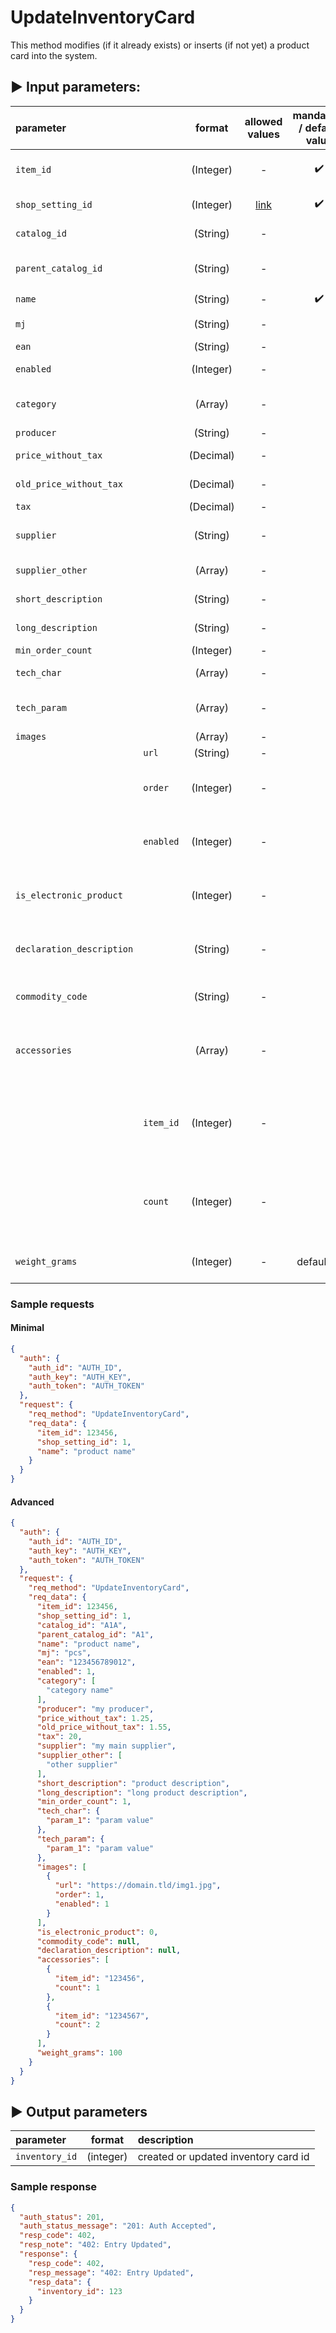 # UpdateInventoryCard

This method modifies (if it already exists) or inserts (if not yet) a product card into the system.

## :arrow_forward: Input parameters:

| parameter                 |           |  format   |                        allowed values                        | mandatory / default value | description                                                  |
|:--------------------------|:----------|:---------:|:------------------------------------------------------------:|:-------------------------:|:-------------------------------------------------------------|
| `item_id`                 |           | (Integer) |                              -                               |    :heavy_check_mark:     | Inventory ID from your shop/software                         |
| `shop_setting_id`         |           | (Integer) | [link](https://egon.isklad.eu/klient/settings-shop-settings) |    :heavy_check_mark:     | Set-to-order setting ID                                      |
| `catalog_id`              |           | (String)  |                              -                               |                           | Catalog number                                               |
| `parent_catalog_id`       |           | (String)  |                              -                               |                           | Parent's catalog number                                      |
| `name`                    |           | (String)  |                              -                               |    :heavy_check_mark:     | Product  name                                                |
| `mj`                      |           | (String)  |                              -                               |                           | Unit of measure                                              |
| `ean`                     |           | (String)  |                              -                               |                           | EAN barcode                                                  |
| `enabled`                 |           | (Integer) |                              -                               |                           | Allowed on the web                                           |
| `category`                |           |  (Array)  |                              -                               |                           | Fields of categories, tree structure                         |
| `producer`                |           | (String)  |                              -                               |                           | Manufacturer                                                 |
| `price_without_tax`       |           | (Decimal) |                              -                               |                           | Price without VAT                                            |
| `old_price_without_tax`   |           | (Decimal) |                              -                               |                           | Old price excluding VAT                                      |
| `tax`                     |           | (Decimal) |                              -                               |                           | Value of VAT                                                 |
| `supplier`                |           | (String)  |                              -                               |                           | The name of the main contractor                              |
| `supplier_other`          |           |  (Array)  |                              -                               |                           | Field of other suppliers                                     |
| `short_description`       |           | (String)  |                              -                               |                           | Short description                                            |
| `long_description`        |           | (String)  |                              -                               |                           | Long description                                             |
| `min_order_count`         |           | (Integer) |                              -                               |                           | Min. amount                                                  |
| `tech_char`               |           |  (Array)  |                              -                               |                           | Technical characteristics                                    |
| `tech_param`              |           |  (Array)  |                              -                               |                           | Technical parameters of the variants                         |
| `images`                  |           |  (Array)  |                              -                               |                           | Images field                                                 |
|                           | `url`     | (String)  |                              -                               |                           | Link to a photo                                              |
|                           | `order`   | (Integer) |                              -                               |                           | Display order - the highest number is the main photo         |
|                           | `enabled` | (Integer) |                              -                               |                           | Whether this photo is enabled (view)                         |
| `is_electronic_product`   |           | (Integer) |                              -                               |                           | Electronic (intangible) product, values 0/1                  |
| `declaration_description` |           | (String)  |                              -                               |                           | Product description for customs declaration                  |
| `commodity_code`          |           | (String)  |                              -                               |                           | HS code (for customs declaration)                            |
| `accessories`             |           |  (Array)  |                              -                               |                           | If it is combined card, the field of subcards is sent here   |
|                           | `item_id` | (Integer) |                              -                               |                           | ITEM_ID of stock card, which belongs under the combined card |
|                           | `count`   | (Integer) |                              -                               |                           | Count of a stock card, that belongs under the combined card  |
| `weight_grams`            |           | (Integer) |                              -                               |        default: 0         | Weigh of a product in grams                                  |

### Sample requests

#### Minimal

```json
{
  "auth": {
    "auth_id": "AUTH_ID",
    "auth_key": "AUTH_KEY",
    "auth_token": "AUTH_TOKEN"
  },
  "request": {
    "req_method": "UpdateInventoryCard",
    "req_data": {
      "item_id": 123456,
      "shop_setting_id": 1,
      "name": "product name"
    }
  }
}

```

#### Advanced

```json
{
  "auth": {
    "auth_id": "AUTH_ID",
    "auth_key": "AUTH_KEY",
    "auth_token": "AUTH_TOKEN"
  },
  "request": {
    "req_method": "UpdateInventoryCard",
    "req_data": {
      "item_id": 123456,
      "shop_setting_id": 1,
      "catalog_id": "A1A",
      "parent_catalog_id": "A1",
      "name": "product name",
      "mj": "pcs",
      "ean": "123456789012",
      "enabled": 1,
      "category": [
        "category name"
      ],
      "producer": "my producer",
      "price_without_tax": 1.25,
      "old_price_without_tax": 1.55,
      "tax": 20,
      "supplier": "my main supplier",
      "supplier_other": [
        "other supplier"
      ],
      "short_description": "product description",
      "long_description": "long product description",
      "min_order_count": 1,
      "tech_char": {
        "param_1": "param value"
      },
      "tech_param": {
        "param_1": "param value"
      },
      "images": [
        {
          "url": "https://domain.tld/img1.jpg",
          "order": 1,
          "enabled": 1
        }
      ],
      "is_electronic_product": 0,
      "commodity_code": null,
      "declaration_description": null,
      "accessories": [
        {
          "item_id": "123456",
          "count": 1
        },
        {
          "item_id": "1234567",
          "count": 2
        }
      ],
      "weight_grams": 100
    }
  }
}
```

## :arrow_forward: Output parameters

| parameter      |  format   | description                          |
|:---------------|:---------:|:-------------------------------------|
| `inventory_id` | (integer) | created or updated inventory card id |

### Sample response

```json
{
  "auth_status": 201,
  "auth_status_message": "201: Auth Accepted",
  "resp_code": 402,
  "resp_note": "402: Entry Updated",
  "response": {
    "resp_code": 402,
    "resp_message": "402: Entry Updated",
    "resp_data": {
      "inventory_id": 123
    }
  }
}
```